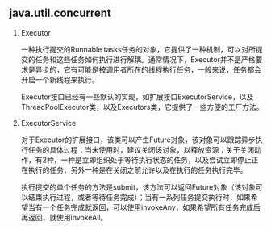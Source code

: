 java.util.concurrent
---
 1. Executor
 	
 	一种执行提交的Runnable tasks任务的对象，它提供了一种机制，可以对所提交的任务和这些任务如何执行进行解耦。通常情况下，Executor并不是严格要求是异步的，它有可能是被调用者所在的线程执行任务，一般来说，任务都会开启一个新线程来执行。
 	
 	Executor接口已经有一些默认的实现，如扩展接口ExecutorService，以及ThreadPoolExecutor类，以及Executors类，它提供了一些方便的工厂方法。
 	
 2. ExecutorService
 
 	对于Executor的扩展接口，该类可以产生Future对象，该对象可以跟踪异步执行任务的具体过程；当未使用时，建议关闭该对象，以释放资源；关于关闭动作，有2种，一种是立即组织处于等待执行状态的任务，以及尝试立即停止正在执行的任务，另外一种是在关闭之前允许以及在执行的任务执行完毕。
 	
 	执行提交的单个任务的方法是submit，该方法可以返回Future对象（该对象可以结束执行过程，或者等待任务完成）；当有一系列任务提交执行时，如果希望当有一个任务完成就返回，可以使用invokeAny，如果希望所有任务完成后再返回，就使用invokeAll。